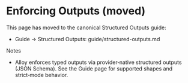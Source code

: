 # Enforcing Outputs (moved)

This page has moved to the canonical Structured Outputs guide:

- Guide → Structured Outputs: guide/structured-outputs.md

Notes
- Alloy enforces typed outputs via provider‑native structured outputs (JSON Schema). See the Guide page for supported shapes and strict‑mode behavior.
